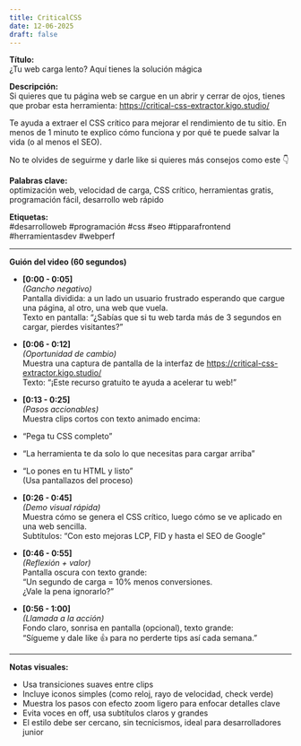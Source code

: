 ```yaml
---
title: CriticalCSS
date: 12-06-2025
draft: false
---
```


**Título:**  
¿Tu web carga lento? Aquí tienes la solución mágica  

**Descripción:**  
Si quieres que tu página web se cargue en un abrir y cerrar de ojos, tienes que probar esta herramienta: https://critical-css-extractor.kigo.studio/  

Te ayuda a extraer el CSS crítico para mejorar el rendimiento de tu sitio. En menos de 1 minuto te explico cómo funciona y por qué te puede salvar la vida (o al menos el SEO).  

No te olvides de seguirme y darle like si quieres más consejos como este 👇  

**Palabras clave:**  
optimización web, velocidad de carga, CSS crítico, herramientas gratis, programación fácil, desarrollo web rápido  

**Etiquetas:**  
#desarrolloweb #programación #css #seo #tipparafrontend #herramientasdev #webperf  

---

**Guión del video (60 segundos)**  

- **[0:00 - 0:05]**  
*(Gancho negativo)*  
Pantalla dividida: a un lado un usuario frustrado esperando que cargue una página, al otro, una web que vuela.  
Texto en pantalla: “¿Sabías que si tu web tarda más de 3 segundos en cargar, pierdes visitantes?”  

- **[0:06 - 0:12]**  
*(Oportunidad de cambio)*  
Muestra una captura de pantalla de la interfaz de https://critical-css-extractor.kigo.studio/  
Texto: “¡Este recurso gratuito te ayuda a acelerar tu web!”  

- **[0:13 - 0:25]**  
*(Pasos accionables)*  
Muestra clips cortos con texto animado encima:  
- “Pega tu CSS completo”  
- “La herramienta te da solo lo que necesitas para cargar arriba”  
- “Lo pones en tu HTML y listo”  
(Usa pantallazos del proceso)   

- **[0:26 - 0:45]**  
*(Demo visual rápida)*  
Muestra cómo se genera el CSS crítico, luego cómo se ve aplicado en una web sencilla.  
Subtítulos: “Con esto mejoras LCP, FID y hasta el SEO de Google”  

- **[0:46 - 0:55]**  
*(Reflexión + valor)*  
Pantalla oscura con texto grande:  
“Un segundo de carga = 10% menos conversiones.  
¿Vale la pena ignorarlo?”  

- **[0:56 - 1:00]**  
*(Llamada a la acción)*  
Fondo claro, sonrisa en pantalla (opcional), texto grande:  
“Sígueme y dale like 👍 para no perderte tips así cada semana.”  

---  
**Notas visuales:**  
- Usa transiciones suaves entre clips  
- Incluye iconos simples (como reloj, rayo de velocidad, check verde)  
- Muestra los pasos con efecto zoom ligero para enfocar detalles clave  
- Evita voces en off, usa subtítulos claros y grandes  
- El estilo debe ser cercano, sin tecnicismos, ideal para desarrolladores junior 
